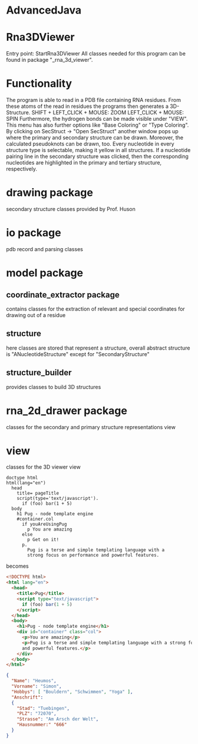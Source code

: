 # AdvancedJava

# Rna3DViewer
Entry point: StartRna3DViewer
All classes needed for this program can be found in package "_rna_3d_viewer".

# Functionality
The program is able to read in a PDB file containing RNA residues. From these
atoms of the read in residues the programs then generates a 3D-Structure.
SHIFT + LEFT_CLICK + MOUSE: ZOOM
LEFT_CLICK + MOUSE: SPIN
Furthermore, the hydrogen bonds can be made visible under "VIEW". This menu has also 
further options like "Base Coloring" or "Type Coloring".
By clicking on SecStruct -> "Open SecStruct" another window pops up where the primary 
and secondary structure can be drawn. Moreover, the calculated pseudoknots can be drawn,
too.
Every nucleotide in every structure type is selectable, making it yellow in all structures.
If a nucleotide pairing line in the secondary structure was clicked, then the 
corresponding nucleotides are highlighted in the primary and tertiary structure, respectively.

# drawing package
secondary structure classes provided by Prof. Huson

# io package
pdb record and parsing classes

# model package
## coordinate_extractor package
contains classes for the extraction of relevant and special coordinates for drawing out of a
residue
## structure
here classes are stored that represent a structure, overall abstract structure is "ANucleotideStructure"
except for "SecondaryStructure"
## structure_builder
provides classes to build 3D structures

# rna_2d_drawer package
classes for the secondary and primary structure representations view

# view
classes for the 3D viewer view

```JADE
doctype html
html(lang="en")
  head
    title= pageTitle
    script(type='text/javascript').
      if (foo) bar(1 + 5)
  body
    h1 Pug - node template engine
    #container.col
      if youAreUsingPug
        p You are amazing
      else
        p Get on it!
      p.
        Pug is a terse and simple templating language with a
        strong focus on performance and powerful features.
```
becomes
```HTML
<!DOCTYPE html>
<html lang="en">
  <head>
    <title>Pug</title>
    <script type="text/javascript">
      if (foo) bar(1 + 5)
    </script>
  </head>
  <body>
    <h1>Pug - node template engine</h1>
    <div id="container" class="col">
      <p>You are amazing</p>
      <p>Pug is a terse and simple templating language with a strong focus on performance
      and powerful features.</p>
    </div>
  </body>
</html>
```
```JSON
{
  "Name": "Heumos",
  "Vorname": "Simon",
  "Hobbys": [ "Bouldern", "Schwimmen", "Yoga" ],
  "Anschrift":
  {
    "Stad": "Tuebingen",
    "PLZ": "72070",
    "Strasse": "Am Arsch der Welt",
    "Hausnummer:" "666"
  }
}
```
